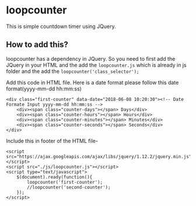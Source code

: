 # loopcounter

This is simple countdown timer using JQuery.

## How to add this?
loopcounter has a dependency in JQuery. So you need to first add the JQuery in your HTML and the add the `loopcounter.js` which is already in js folder and the add the `loopcounter('class_selector');`

Add this code in HTML file. Here is a date format please follow this date format(yyyy-mm-dd hh:mm:ss)
```
<div class="first-counter" data-date="2018-06-08 10:20:30"><!-- Date Formate Input yyyy-mm-dd hh:mm:ss -->
	<div><span class="counter-days"></span> Days</div>
	<div><span class="counter-hours"></span> Hours</div>
	<div><span class="counter-minutes"></span> Minutes</div>
	<div><span class="counter-seconds"></span> Seconds</div>
</div>
```
Include this in footer of the HTML file-
```
<script src="https://ajax.googleapis.com/ajax/libs/jquery/1.12.2/jquery.min.js"></script>
<script src="./js/loopcounter.js"></script>
<script type="text/javascript">
	$(document).ready(function(){
		loopcounter('first-counter');
		//loopcounter('second-counter');
	});
</script>
```
